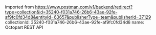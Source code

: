 imported from https://www.postman.com/v1/backend/redirect?type=collection&id=35240-f031a746-26b6-43ae-92fe-af9fc0fd34d8&entityId=63657&publisherType=team&publisherId=37129
collectionId: 35240-f031a746-26b6-43ae-92fe-af9fc0fd34d8
name: Octopart REST API